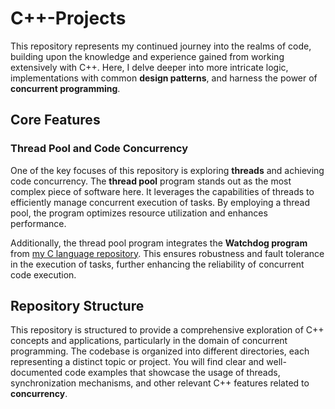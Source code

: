 # C++-Projects

This repository represents my continued journey into the realms of code, building upon the knowledge and experience gained from working extensively with C++. Here, I delve deeper into more intricate logic, implementations with common **design patterns**, and harness the power of **concurrent programming**.

## Core Features

### Thread Pool and Code Concurrency

One of the key focuses of this repository is exploring **threads** and achieving code concurrency. The **thread pool** program stands out as the most complex piece of software here. It leverages the capabilities of threads to efficiently manage concurrent execution of tasks. By employing a thread pool, the program optimizes resource utilization and enhances performance.

Additionally, the thread pool program integrates the **Watchdog program** from [my C language repository](https://github.com/moshexx/C-linux-DS/tree/main). This ensures robustness and fault tolerance in the execution of tasks, further enhancing the reliability of concurrent code execution.

## Repository Structure

This repository is structured to provide a comprehensive exploration of C++ concepts and applications, particularly in the domain of concurrent programming. The codebase is organized into different directories, each representing a distinct topic or project. You will find clear and well-documented code examples that showcase the usage of threads, synchronization mechanisms, and other relevant C++ features related to **concurrency**.
